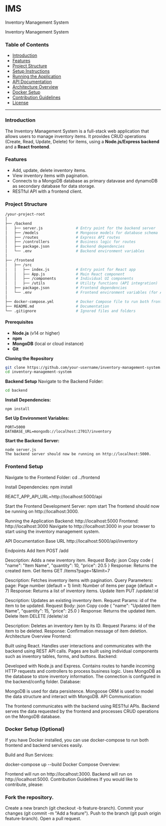 
# IMS

Inventory Management System

Inventory Management System

### Table of Contents
- [Introduction](#introduction)
- [Features](#features)
- [Project Structure](#project-structure)
- [Setup Instructions](#setup-instructions)
- [Running the Application](#running-the-application)
- [API Documentation](#api-documentation)
- [Architecture Overview](#architecture-overview)
- [Docker Setup](#docker-setup-optional)
- [Contribution Guidelines](#contribution-guidelines)
- [License](#license)

---

### Introduction

The Inventory Management System is a full-stack web application that allows users to manage inventory items. It provides CRUD operations (Create, Read, Update, Delete) for items, using a **Node.js/Express backend** and a **React frontend**.

### Features

- Add, update, delete inventory items.
- View inventory items with pagination.
- Connects to a MongoDB database as primary datavase and dynamoDB as secondary database for data storage.
- RESTful API with a frontend client.

### Project Structure

```bash 
/your-project-root
│
├── /backend
│   ├── server.js               # Entry point for the backend server
│   ├── /models                 # Mongoose models for database schema
│   ├── /routes                 # Express API routes
│   ├── /controllers            # Business logic for routes
│   ├── package.json            # Backend dependencies
│   └── .env                    # Backend environment variables
│
├── /frontend
│   ├── /src
│   │   ├── index.js            # Entry point for React app
│   │   ├── App.js              # Main React component
│   │   ├── /components         # Individual UI components
│   │   ├── /utils              # Utility functions (API integration)
│   ├── package.json            # Frontend dependencies
│   └── .env                    # Frontend environment variables (for API URLs)
│
├── docker-compose.yml          # Docker Compose file to run both frontend and backend
├── README.md                   # Documentation
└── .gitignore                  # Ignored files and folders

```

#### Prerequisites
- **Node.js** (v14 or higher)
- **npm** 
- **MongoDB** (local or cloud instance)
- **Git**

**Cloning the Repository**

``` bash
git clone https://github.com/your-username/inventory-management-system.git
cd inventory-management-system
```

**Backend Setup**
Navigate to the Backend Folder:

```bash
cd backend
```

**Install Dependencies:**
```
npm install
```

**Set Up Environment Variables:**
```
PORT=5000
DATABASE_URL=mongodb://localhost:27017/inventory
```

**Start the Backend Server:**
```
node server.js
The backend server should now be running on http://localhost:5000.
```

### Frontend Setup
Navigate to the Frontend Folder:
cd ../frontend

Install Dependencies:
npm install

REACT_APP_API_URL=http://localhost:5000/api

Start the Frontend Development Server:
npm start
The frontend should now be running on http://localhost:3000.

Running the Application
Backend: http://localhost:5000
Frontend: http://localhost:3000
Navigate to http://localhost:3000 in your browser to start using the inventory management system.

API Documentation
Base URL
http://localhost:5000/api/inventory

Endpoints
Add Item
POST /add

Description: Adds a new inventory item.
Request Body:
json
Copy code
{
  "name": "Item Name",
  "quantity": 10,
  "price": 20.5
}
Response: Returns the created item.
Get Items
GET /items?page=1&limit=7

Description: Fetches inventory items with pagination.
Query Parameters:
page: Page number (default = 1)
limit: Number of items per page (default = 7)
Response: Returns a list of inventory items.
Update Item
PUT /update/:id

Description: Updates an existing inventory item.
Request Params: id of the item to be updated.
Request Body:
json
Copy code
{
  "name": "Updated Item Name",
  "quantity": 15,
  "price": 25.0
}
Response: Returns the updated item.
Delete Item
DELETE /delete/:id

Description: Deletes an inventory item by its ID.
Request Params: id of the item to be deleted.
Response: Confirmation message of item deletion.
Architecture Overview
Frontend:

Built using React.
Handles user interactions and communicates with the backend using REST API calls.
Pages are built using individual components such as inventory tables, forms, and buttons.
Backend:

Developed with Node.js and Express.
Contains routes to handle incoming HTTP requests and controllers to process business logic.
Uses MongoDB as the database to store inventory information. The connection is configured in the backend/config folder.
Database:

MongoDB is used for data persistence.
Mongoose ORM is used to model the data structure and interact with MongoDB.
API Communication:

The frontend communicates with the backend using RESTful APIs.
Backend serves the data requested by the frontend and processes CRUD operations on the MongoDB database.


### Docker Setup (Optional)
If you have Docker installed, you can use docker-compose to run both frontend and backend services easily.

Build and Run Services:

docker-compose up --build
Docker Compose Overview:

Frontend will run on http://localhost:3000.
Backend will run on http://localhost:5000.
Contribution Guidelines
If you would like to contribute, please:

### Fork the repository.
Create a new branch (git checkout -b feature-branch).
Commit your changes (git commit -m "Add a feature").
Push to the branch (git push origin feature-branch).
Open a pull request.


